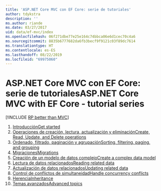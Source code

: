 ```yaml
---
title: 'ASP.NET Core MVC con EF Core: serie de tutoriales'
author: tdykstra
description: ''
ms.author: riande
ms.date: 03/27/2017
uid: data/ef-mvc/index
ms.openlocfilehash: 06f271dbe77e25e164c74bbca06e6d1cec70c4a6
ms.sourcegitcommit: 8835b6777682da6fb3becf9f9121c03f89dc7614
ms.translationtype: HT
ms.contentlocale: es-ES
ms.lasthandoff: 08/22/2019
ms.locfileid: "69975060"
---
```

# <a name="aspnet-core-mvc-with-ef-core---tutorial-series"></a><span data-ttu-id="d254a-102">ASP.NET Core MVC con EF Core: serie de tutoriales</span><span class="sxs-lookup"><span data-stu-id="d254a-102">ASP.NET Core MVC with EF Core - tutorial series</span></span>

[!INCLUDE [RP better than MVC](../../includes/RP-EF/rp-over-mvc.md)]

1. [<span data-ttu-id="d254a-103">Introducción</span><span class="sxs-lookup"><span data-stu-id="d254a-103">Get started</span></span>](xref:data/ef-mvc/intro)
1. [<span data-ttu-id="d254a-104">Operaciones de creación, lectura, actualización y eliminación</span><span class="sxs-lookup"><span data-stu-id="d254a-104">Create, Read, Update, and Delete operations</span></span>](xref:data/ef-mvc/crud)
1. [<span data-ttu-id="d254a-105">Ordenado, filtrado, paginación y agrupación</span><span class="sxs-lookup"><span data-stu-id="d254a-105">Sorting, filtering, paging, and grouping</span></span>](xref:data/ef-mvc/sort-filter-page)
1. [<span data-ttu-id="d254a-106">Migraciones</span><span class="sxs-lookup"><span data-stu-id="d254a-106">Migrations</span></span>](xref:data/ef-mvc/migrations)
1. [<span data-ttu-id="d254a-107">Creación de un modelo de datos complejo</span><span class="sxs-lookup"><span data-stu-id="d254a-107">Create a complex data model</span></span>](xref:data/ef-mvc/complex-data-model)
1. [<span data-ttu-id="d254a-108">Lectura de datos relacionados</span><span class="sxs-lookup"><span data-stu-id="d254a-108">Reading related data</span></span>](xref:data/ef-mvc/read-related-data)
1. [<span data-ttu-id="d254a-109">Actualización de datos relacionados</span><span class="sxs-lookup"><span data-stu-id="d254a-109">Updating related data</span></span>](xref:data/ef-mvc/update-related-data)
1. [<span data-ttu-id="d254a-110">Control de conflictos de simultaneidad</span><span class="sxs-lookup"><span data-stu-id="d254a-110">Handle concurrency conflicts</span></span>](xref:data/ef-mvc/concurrency)
1. [<span data-ttu-id="d254a-111">Herencia</span><span class="sxs-lookup"><span data-stu-id="d254a-111">Inheritance</span></span>](xref:data/ef-mvc/inheritance)
1. [<span data-ttu-id="d254a-112">Temas avanzados</span><span class="sxs-lookup"><span data-stu-id="d254a-112">Advanced topics</span></span>](xref:data/ef-mvc/advanced)
